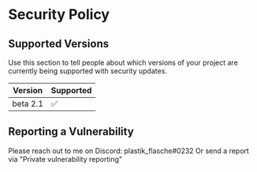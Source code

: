 # Security Policy

## Supported Versions

Use this section to tell people about which versions of your project are
currently being supported with security updates.

| Version    | Supported          |
| ---------- | ------------------ |
| beta 2.1   | :white_check_mark: |              |

## Reporting a Vulnerability

Please reach out to me on Discord: plastik_flasche#0232
Or send a report via "Private vulnerability reporting"
